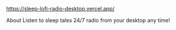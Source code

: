 https://sleep-lofi-radio-desktop.vercel.app/

About
Listen to sleep tales 24/7 radio from your desktop any time! 